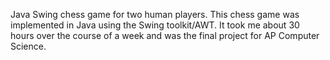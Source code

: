 Java Swing chess game for two human players. This chess game was implemented in Java using the Swing toolkit/AWT. It took me about 30 hours over the course of a week and was the final project for AP Computer Science.
